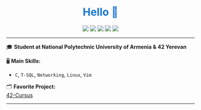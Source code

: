 <!-- Profile README for qaneee -->

<h1 align="center" style="color:#1976d2;">
    Hello  👋
</h1>

<p align="center">
  <img src="https://img.shields.io/badge/-Minimalist%20Coder-1976d2?style=flat-square&logo=github&logoColor=white"/>
  <img src="https://img.shields.io/badge/C-blue?logo=c&logoColor=white&style=flat-square"/>
  <img src="https://img.shields.io/badge/Linux-1976d2?logo=linux&logoColor=white&style=flat-square"/>
  <img src="https://img.shields.io/badge/Vim-1976d2?logo=vim&logoColor=white&style=flat-square"/>
  <img src="https://img.shields.io/badge/GitHub-1976d2?logo=github&logoColor=white&style=flat-square"/>
</p>

---

🎓 **Student at National Polytechnic University of Armenia & 42 Yerevan**

🖥️ **Main Skills:**
- `C`,  `T-SQL`,   `Networking`,   `Linux`,   `Vim`

🗂️ **Favorite Project:**  
[42-Cursus](https://github.com/qaneee/42-Cursus)

---
